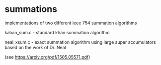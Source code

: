 # summations
implementations of two different ieee 754 summation algorithms 

kahan_sum.c - standard khan summation algorithm

neal_xsum.c - exact summation algorithm using large super accumulators based on the work of Dr. Neal

(see https://arxiv.org/pdf/1505.05571.pdf)
